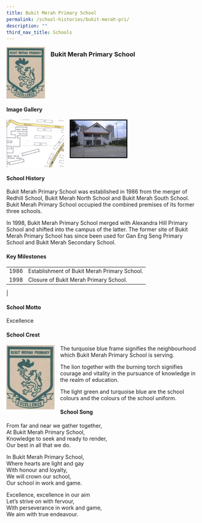 ```yaml
---
title: Bukit Merah Primary School
permalink: /school-histories/bukit-merah-pri/
description: ""
third_nav_title: Schools
---
```

<img src="/images/bukitmerahpri1.jpg" style="width:20%;margin-right:15px;" align = "left">

### **Bukit Merah Primary School**

<br clear="left">

#### **Image Gallery**

<p><a href="https://d1yxymztqoj7qn.amplifyapp.com/images/bukitmerahpri2.jpg">  
<img src="/images/bukitmerahpri2.jpg" style="width:30%;margin-right:15px;" align = "left">
</a></p>

<p><a href="https://d1yxymztqoj7qn.amplifyapp.com/images/bukitmerahpri3.jpg">  
<img src="/images/bukitmerahpri3.jpg" style="width:30%;margin-right:15px;" align = "left">
</a></p>

<br clear="left">

#### **School History**
Bukit Merah Primary School was established in 1986 from the merger of Redhill School, Bukit Merah North School and Bukit Merah South School. Bukit Merah Primary School occupied the combined premises of its former three schools.  
  
In 1998, Bukit Merah Primary School merged with Alexandra Hill Primary School and shifted into the campus of the latter. The former site of Bukit Merah Primary School has since been used for Gan Eng Seng Primary School and Bukit Merah Secondary School.

#### **Key Milestones**

|  |  |
|:---:|---|
| 1986 | Establishment of Bukit Merah Primary School. |
| 1998 | Closure of Bukit Merah Primary School. |
|

#### **School Motto**
Excellence

#### **School Crest**
<img src="/images/bukitmerahpri1.jpg" style="width:25%;margin-right:15px;" align = "left">

The turquoise blue frame signifies the neighbourhood which Bukit Merah Primary School is serving.

The lion together with the burning torch signifies courage and vitality in the pursuance of knowledge in the realm of education.

The light green and turquoise blue are the school colours and the colours of the school uniform.

#### **School Song**
From far and near we gather together,<br>
At Bukit Merah Primary School,<br>
Knowledge to seek and ready to render,<br>
Our best in all that we do.

In Bukit Merah Primary School,<br>
Where hearts are light and gay<br>
With honour and loyalty,<br>
We will crown our school,<br>
Our school in work and game.

Excellence, excellence in our aim<br>
Let’s strive on with fervour,<br>
With perseverance in work and game,<br>
We aim with true endeavour.